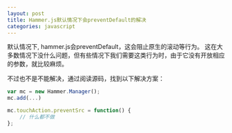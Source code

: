 ```yaml
---
layout: post
title: Hammer.js默认情况下会preventDefault的解决
categories: javascript
---
```


默认情况下, hammer.js会preventDefault，这会阻止原生的滚动等行为。
这在大多数情况下没什么问题，但有些情况下我们需要这类行为时，由于它没有开放相应的参数，就比较麻烦。

不过也不是不能解决，通过阅读源码，找到以下解决方案：


```js
var mc = new Hammer.Manager();
mc.add(...)

mc.touchAction.preventSrc = function() {
    // 什么都不做
};
```

